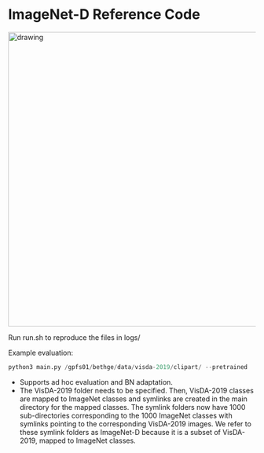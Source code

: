 # ImageNet-D Reference Code

<img src="https://user-images.githubusercontent.com/34031285/117423485-0f469e80-af21-11eb-9d57-d35a0caf3e1f.png" alt="drawing" width="600"/>

Run run.sh to reproduce the files in logs/

Example evaluation:

```python
python3 main.py /gpfs01/bethge/data/visda-2019/clipart/ --pretrained   -b 1024  --evaluate  --workers 25 >logs/clipart_eval.log
```

- Supports ad hoc evaluation and BN adaptation.
- The VisDA-2019 folder needs to be specified. Then, VisDA-2019 classes are mapped to ImageNet classes and symlinks are created in the main directory for the mapped classes. The symlink folders now have 1000 sub-directories corresponding to the 1000 ImageNet classes with symlinks pointing to the corresponding VisDA-2019 images. We refer to these symlink folders as ImageNet-D because it is a subset of VisDA-2019, mapped to ImageNet classes.
